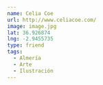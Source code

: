 ```yaml
---
name: Celia Coe
url: http://www.celiacoe.com/
image: image.jpg
lat: 36.926874
lng: -2.9455735
type: friend
tags:
  - Almería
  - Arte
  - Ilustración
---
```


